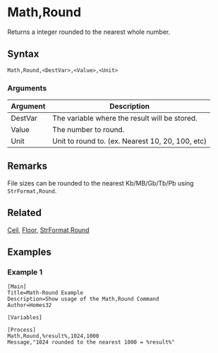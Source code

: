 # Math,Round

Returns a integer rounded to the nearest whole number.

## Syntax

```pebakery
Math,Round,<DestVar>,<Value>,<Unit>
```

### Arguments

| Argument | Description |
| --- | --- |
| DestVar | The variable where the result will be stored. |
| Value | The number to round. |
| Unit | Unit to round to. (ex. Nearest 10, 20, 100, etc) |

## Remarks

File sizes can be rounded to the nearest Kb/MB/Gb/Tb/Pb using `StrFormat,Round`.

## Related

[Ceil](./Ceil.md), [Floor](./Floor.md), [StrFormat,Round](../String/Round.md)

## Examples

### Example 1

```pebakery
[Main]
Title=Math-Round Example
Description=Show usage of the Math,Round Command
Author=Homes32

[Variables]

[Process]
Math,Round,%result%,1024,1000
Message,"1024 rounded to the nearest 1000 = %result%"
```